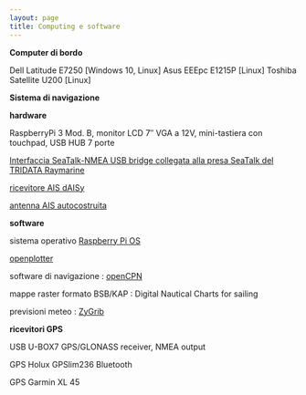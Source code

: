 ```yaml
---
layout: page
title: Computing e software
---
```

**Computer di bordo**

Dell Latitude E7250 [Windows 10, Linux]
Asus EEEpc E1215P [Linux]
Toshiba Satellite U200 [Linux]

**Sistema di navigazione**

**hardware**

RaspberryPi 3 Mod. B, monitor LCD 7″ VGA a 12V, mini-tastiera con touchpad, USB HUB 7 porte

[Interfaccia SeaTalk-NMEA USB bridge collegata alla presa SeaTalk del TRIDATA Raymarine](http://www.gadgetpool.eu/product_info.php?products_id=70)

[ricevitore AIS dAISy](https://www.tindie.com/products/astuder/daisy-ais-receiver/)

[antenna AIS autocostruita](http://muck-solutions.com/?attachment_id=1331)

**software**

sistema operativo [Raspberry Pi OS](https://www.raspberrypi.org/downloads/)

[openplotter](http://openmarine.net/)

software di navigazione : [openCPN](http://opencpn.org)

mappe raster formato BSB/KAP : Digital Nautical Charts for sailing

previsioni meteo : [ZyGrib](https://www.zygrib.org/)

**ricevitori GPS**

USB U-BOX7 GPS/GLONASS receiver, NMEA output

GPS Holux GPSlim236 Bluetooth

GPS Garmin XL 45
